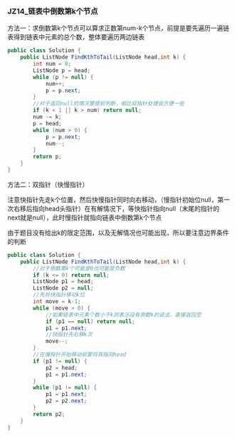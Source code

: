 ### JZ14_链表中倒数第k个节点

方法一：求倒数第k个节点可以算求正数第num-k个节点，前提是要先遍历一遍链表得到链表中元素的总个数，整体要遍历两边链表

```java
public class Solution {
    public ListNode FindKthToTail(ListNode head,int k) {
        int num = 0;
        ListNode p = head;
        while (p != null) {
            num++;
            p = p.next;
        }
        //对于返回null的情况要提前判断，相比双指针处理会方便一些
        if (k < 1 || k > num) return null;
        num -= k;
        p = head;
        while (num > 0) {
            p = p.next;
            num--;
        }
        return p;
    }
}
```

方法二：双指针（快慢指针）

注意快指针先走k个位置，然后快慢指针同时向右移动，（慢指针初始位null，第一次右移后指向head头指针）在有解情况下，等快指针指向null（末尾的指针的next就是null），此时慢指针就指向链表中倒数第k个节点

由于题目没有给出k的限定范围，以及无解情况也可能出现，所以要注意边界条件的判断

```java
public class Solution {
    public ListNode FindKthToTail(ListNode head,int k) {
        //对于倒数第k个可能是0也可能是负数
        if (k <= 0) return null;
        ListNode p1 = head;
        ListNode p2 = null;
        //先将快指针移动k位
        int move = k-1;
        while (move > 0) {
            //如果链表中元素个数小于k则表示没有倒数k的说法，直接返回空
            if (p1 == null) return null;
            p1 = p1.next;
            //快指针先右移k次
            move--;
        }
        //在慢指针开始移动前要将其指向head
        if (p1 != null) {
            p2 = head;
            p1 = p1.next;
        }
        while (p1 != null) {
            p1 = p1.next;
            p2 = p2.next;
        }
        return p2;
    }
}
```

